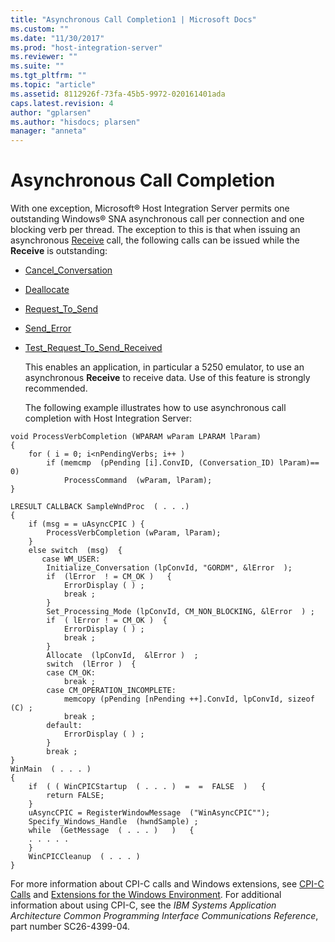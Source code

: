 ```yaml
---
title: "Asynchronous Call Completion1 | Microsoft Docs"
ms.custom: ""
ms.date: "11/30/2017"
ms.prod: "host-integration-server"
ms.reviewer: ""
ms.suite: ""
ms.tgt_pltfrm: ""
ms.topic: "article"
ms.assetid: 8112926f-73fa-45b5-9972-020161401ada
caps.latest.revision: 4
author: "gplarsen"
ms.author: "hisdocs; plarsen"
manager: "anneta"
---
```

# Asynchronous Call Completion
With one exception, Microsoft® Host Integration Server permits one outstanding Windows® SNA asynchronous call per connection and one blocking verb per thread. The exception to this is that when issuing an asynchronous [Receive](./receive-cpi-c-2.md) call, the following calls can be issued while the **Receive** is outstanding:  
  
- [Cancel_Conversation](./cancel-conversation-cpi-c-2.md)  
  
- [Deallocate](./deallocate-cpi-c-1.md)  
  
- [Request_To_Send](./request-to-send-cpi-c-1.md)  
  
- [Send_Error](./send-error-cpi-c-2.md)  
  
- [Test_Request_To_Send_Received](./test-request-to-send-received-cpi-c-1.md)  
  
  This enables an application, in particular a 5250 emulator, to use an asynchronous **Receive** to receive data. Use of this feature is strongly recommended.  
  
  The following example illustrates how to use asynchronous call completion with Host Integration Server:  
  
```  
void ProcessVerbCompletion (WPARAM wParam LPARAM lParam)  
{  
    for ( i = 0; i<nPendingVerbs; i++ )  
        if (memcmp  (pPending [i].ConvID, (Conversation_ID) lParam)== 0)  
            ProcessCommand  (wParam, lParam);  
}  
  
LRESULT CALLBACK SampleWndProc  ( . . .)  
{  
    if (msg = = uAsyncCPIC ) {  
        ProcessVerbCompletion (wParam, lParam);  
    }  
    else switch  (msg)  {  
       case WM_USER:  
        Initialize_Conversation (lpConvId, "GORDM", &lError  );  
        if  (lError  ! = CM_OK )   {  
            ErrorDisplay ( ) ;  
            break ;  
        }  
        Set_Processing_Mode (lpConvId, CM_NON_BLOCKING, &lError  ) ;  
        if  ( lError ! = CM_OK )  {  
            ErrorDisplay ( ) ;  
            break ;  
        }  
        Allocate  (lpConvId,  &lError )  ;  
        switch  (lError )  {  
        case CM_OK:  
            break ;  
        case CM_OPERATION_INCOMPLETE:  
            memcopy (pPending [nPending ++].ConvId, lpConvId, sizeof (C) ;  
            break ;  
        default:  
            ErrorDisplay ( ) ;  
        }  
        break ;  
}  
WinMain  ( . . . )  
{  
    if  ( ( WinCPICStartup  ( . . . )  =  =  FALSE  )   {  
        return FALSE;  
    }  
    uAsyncCPIC = RegisterWindowMessage  ("WinAsyncCPIC"");  
    Specify_Windows_Handle  (hwndSample) ;  
    while  (GetMessage  ( . . . )   )   {  
    . . . . .  
    }  
    WinCPICCleanup  ( . . . )  
}  
```  
  
 For more information about CPI-C calls and Windows extensions, see [CPI-C Calls](./cpi-c-calls2.md) and [Extensions for the Windows Environment](./extensions-for-the-windows-environment1.md). For additional information about using CPI-C, see the *IBM Systems Application Architecture Common Programming Interface Communications Reference*, part number SC26-4399-04.